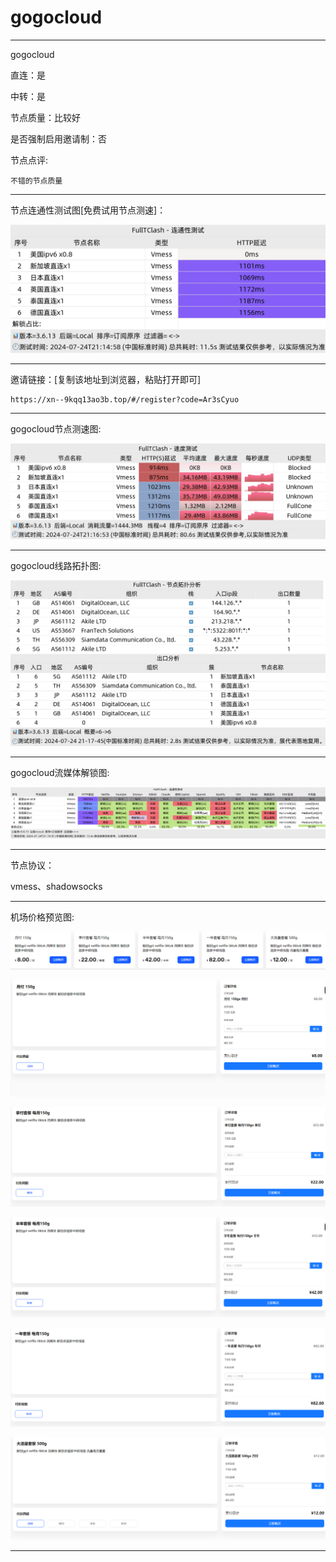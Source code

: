 # gogocloud

-------------------------

gogocloud

直连：是

中转：是

节点质量：比较好

是否强制启用邀请制：否

节点点评:

    不错的节点质量

-------------------------

节点连通性测试图[免费试用节点测速]：

![image](/img/33.png)

-------------------------

邀请链接：[复制该地址到浏览器，粘贴打开即可]

    https://xn--9kqq13ao3b.top/#/register?code=Ar3sCyuo

-------------------------

gogocloud节点测速图:

![image](/img/34.png)

-------------------------

gogocloud线路拓扑图:

![image](/img/35.png)

-------------------------

gogocloud流媒体解锁图:

![image](/img/36.png)

-------------------------

节点协议：

vmess、shadowsocks

-------------------------

机场价格预览图:

![image](/price/gogocloud/1.png)

![image](/price/gogocloud/2.png)

![image](/price/gogocloud/3.png)

![image](/price/gogocloud/4.png)

![image](/price/gogocloud/5.png)

![image](/price/gogocloud/6.png)

-------------------------